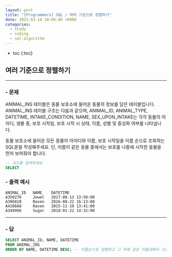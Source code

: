 ```yaml
---
layout: post
title: "[Programmers] SQL / 여러 기준으로 정렬하기"
date: 2025-03-10 10:04:00 +0900
categories: 
  - study
  - coding
  - sql-algorithm
---
```


* toc
{:toc}

## 여러 기준으로 정렬하기

---

### - 문제

ANIMAL_INS 테이블은 동물 보호소에 들어온 동물의 정보를 담은 테이블입니다. ANIMAL_INS 테이블 구조는 다음과 같으며, ANIMAL_ID, ANIMAL_TYPE, DATETIME, INTAKE_CONDITION, NAME, SEX_UPON_INTAKE는 각각 동물의 아이디, 생물 종, 보호 시작일, 보호 시작 시 상태, 이름, 성별 및 중성화 여부를 나타냅니다.

동물 보호소에 들어온 모든 동물의 아이디와 이름, 보호 시작일을 이름 순으로 조회하는 SQL문을 작성해주세요. 단, 이름이 같은 동물 중에서는 보호를 나중에 시작한 동물을 먼저 보여줘야 합니다.

```sql
-- 코드를 입력하세요
SELECT
```

### - 출력 예시

```
ANIMAL_ID	NAME	DATETIME
A350276	    Jewel	2017-08-13 13:50:00
A396810	    Raven	2016-08-22 16:13:00
A410668	    Raven	2015-11-19 13:41:00
A349996	    Sugar	2018-01-22 14:32:00
```

<!-- >  -->

---

### - 답

```sql
SELECT ANIMAL_ID, NAME, DATETIME
FROM ANIMAL_INS
ORDER BY NAME, DATETIME DESC; -- 이름순으로 정렬하고 그 뒤에 같은 이름내에서 시간을 기준으로 내림차순으로 정렬
```

<!--  -->
